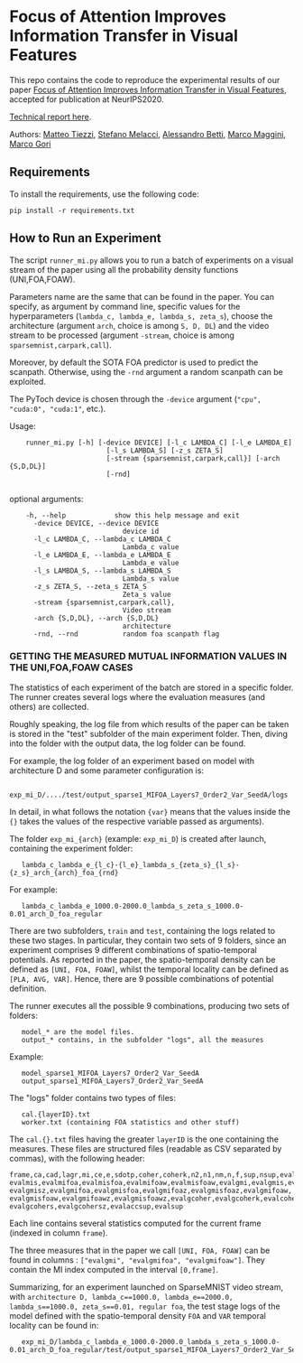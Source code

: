 # Focus of Attention Improves Information Transfer in Visual Features

This repo contains the code to reproduce the experimental results of our paper [Focus of Attention Improves Information Transfer in Visual Features](https://arxiv.org/abs/2006.09229), accepted for publication at NeurIPS2020.


[Technical report here](https://arxiv.org/abs/2006.092294). 

Authors: [Matteo Tiezzi](https://mtiezzi.github.io/), [Stefano Melacci](https://sailab.diism.unisi.it/people/stefano-melacci/), [Alessandro Betti](https://sailab.diism.unisi.it/people/alessandro-betti/), [Marco Maggini](https://sailab.diism.unisi.it/marco-maggini/), [Marco Gori](https://sailab.diism.unisi.it/people/marco-gori/)


## Requirements
To install the requirements, use the following code:

```
pip install -r requirements.txt
```

## How to Run an Experiment

The script `runner_mi.py` allows you to run a batch of experiments on a visual
stream of the paper using all the probability density functions (UNI,FOA,FOAW).

Parameters name are the same that can be found in the paper. You can specify,
as argument by command line, specific values for the hyperparameters
(`lambda_c, lambda_e, lambda_s, zeta_s`), choose the architecture (argument
`arch`, choice is among `S, D, DL`) and the video stream to be processed
(argument `-stream`, choice is among `sparsemnist,carpark,call`).

Moreover, by default the SOTA FOA predictor is used to predict the scanpath.
Otherwise, using the `-rnd` argument a random scanpath can be exploited.

The PyToch device is chosen through the `-device` argument (`"cpu", "cuda:0",
"cuda:1"`, etc.).

Usage:

```
    runner_mi.py [-h] [-device DEVICE] [-l_c LAMBDA_C] [-l_e LAMBDA_E]
                        [-l_s LAMBDA_S] [-z_s ZETA_S]
                        [-stream {sparsemnist,carpark,call}] [-arch {S,D,DL}]
                        [-rnd]


```
optional arguments:




```
    -h, --help            show this help message and exit
      -device DEVICE, --device DEVICE
                            device id
      -l_c LAMBDA_C, --lambda_c LAMBDA_C
                            Lambda_c value
      -l_e LAMBDA_E, --lambda_e LAMBDA_E
                            Lambda_e value
      -l_s LAMBDA_S, --lambda_s LAMBDA_S
                            Lambda_s value
      -z_s ZETA_S, --zeta_s ZETA_S
                            Zeta_s value
      -stream {sparsemnist,carpark,call}, 
                            Video stream
      -arch {S,D,DL}, --arch {S,D,DL}
                            architecture
      -rnd, --rnd           random foa scanpath flag
```


### GETTING THE MEASURED MUTUAL INFORMATION VALUES IN THE UNI,FOA,FOAW CASES

The statistics of each experiment of the batch are stored in a specific folder.
The runner creates several logs where the evaluation measures (and others)
are collected.

Roughly speaking, the log file from which results of the paper can be taken
is stored in the "test" subfolder of the main experiment folder. Then, diving
into the folder with the output data, the log folder can be found.

For example, the log folder of an experiment based on model with architecture
D and some parameter configuration is:

```
   exp_mi_D/..../test/output_sparse1_MIFOA_Layers7_Order2_Var_SeedA/logs
```

In detail, in what follows the notation `{var}` means that the values inside
the `{}` takes the values of the respective variable passed as arguments).

The folder `exp_mi_{arch}` (example: `exp_mi_D`) is created after launch,
containing the experiment folder:

```
   lambda_c_lambda_e_{l_c}-{l_e}_lambda_s_{zeta_s}_{l_s}-{z_s}_arch_{arch}_foa_{rnd}
```

For example:
```
   lambda_c_lambda_e_1000.0-2000.0_lambda_s_zeta_s_1000.0-0.01_arch_D_foa_regular
```
There are two subfolders, `train` and `test`, containing the logs related to
these two stages. In particular, they contain two sets of 9 folders, since an
experiment comprises 9 different combinations of spatio-temporal potentials.
As reported in the paper, the spatio-temporal density can be defined as
`[UNI, FOA, FOAW]`, whilst the temporal locality can be defined as `[PLA, AVG,
VAR]`. Hence, there are 9 possible combinations of potential definition.

The runner executes all the possible 9 combinations, producing two sets of
folders:
```
   model_* are the model files.
   output_* contains, in the subfolder "logs", all the measures 
```
Example: 
```
   model_sparse1_MIFOA_Layers7_Order2_Var_SeedA
   output_sparse1_MIFOA_Layers7_Order2_Var_SeedA
```
The "logs" folder contains two types of files:
```
   cal.{layerID}.txt
   worker.txt (containing FOA statistics and other stuff)
```
The `cal.{}.txt` files having the greater `layerID` is the one containing the
measures. These files are structured files (readable as CSV separated by
commas), with the following header:

```
frame,ca,cad,lagr,mi,ce,e,sdotp,coher,coherk,n2,n1,nm,n,f,sup,nsup,evalmi,
evalmis,evalmifoa,evalmisfoa,evalmifoaw,evalmisfoaw,evalgmi,evalgmis,evalgmiz,
evalgmisz,evalgmifoa,evalgmisfoa,evalgmifoaz,evalgmisfoaz,evalgmifoaw,
evalgmisfoaw,evalgmifoawz,evalgmisfoawz,evalgcoher,evalgcoherk,evalcohers,
evalgcohers,evalgcohersz,evalaccsup,evalsup
```
Each line contains several statistics computed for the current frame (indexed
in column `frame`).

The three measures that in the paper we call `[UNI, FOA, FOAW]` can be found in
columns : `["evalgmi", "evalgmifoa", "evalgmifoaw"]`. They contain the MI index
computed in the interval `[0,frame]`.

Summarizing, for an experiment launched on SparseMNIST video stream, with
`architecture D, lambda_c==1000.0, lambda_e==2000.0, lambda_s==1000.0,
zeta_s==0.01, regular foa`, the test stage logs of the model defined with the
spatio-temporal density `FOA` and `VAR` temporal locality can be found in:
```
   exp_mi_D/lambda_c_lambda_e_1000.0-2000.0_lambda_s_zeta_s_1000.0-0.01_arch_D_foa_regular/test/output_sparse1_MIFOA_Layers7_Order2_Var_SeedA/logs/cal.6.txt
```
